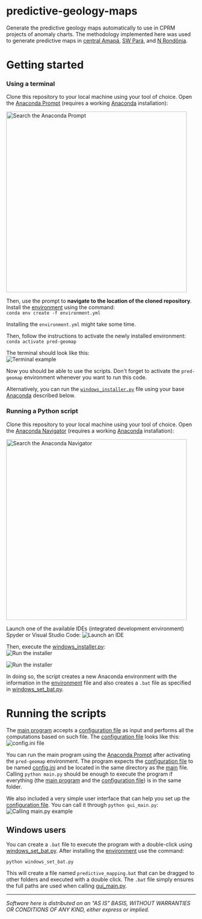 # predictive-geology-maps
Generate the predictive geology maps automatically to use in CPRM projects of anomaly charts. The methodology implemented here was used to generate predictive maps in [central Amapá](https://rigeo.cprm.gov.br/handle/doc/22542), [SW Pará](https://rigeo.cprm.gov.br/handle/doc/22541), and [N Rondônia](https://rigeo.cprm.gov.br/handle/doc/22531).


# Getting started
### Using a terminal
Clone this repository to your local machine using your tool of choice. Open the [Anaconda Prompt](https://docs.anaconda.com/anaconda/user-guide/getting-started/) (requires a working [Anaconda](https://www.anaconda.com/) installation):

<img width="480" alt="Search the Anaconda Prompt" src="./resources/search_anaconda_prompt.PNG">
  
Then, use the prompt to **navigate to the location of the cloned repository**. Install the [environment](environment.yml) using the command:  
`conda env create -f environment.yml`

Installing the `environment.yml` might take some time. 

Then, follow the instructions to activate the newly installed environment:  
`conda activate pred-geomap`

The terminal should look like this:  
![Terminal example](./resources/prompt_env.PNG)

Now you should be able to use the scripts. Don't forget to activate the `pred-geomap` environment whenever you want to run this code.  

Alternatively, you can run the [`windows_installer.py`](windows_installer.py) file using your base [Anaconda](https://www.anaconda.com/) described below. 

### Running a Python script
Clone this repository to your local machine using your tool of choice. Open the [Anaconda Navigator](https://docs.anaconda.com/anaconda/user-guide/getting-started/) (requires a working [Anaconda](https://www.anaconda.com/) installation):

<img width="480" alt="Search the Anaconda Navigator" src="./resources/search_anaconda_navigator.PNG">

Launch one of the available IDEs (integrated development environment) Spyder or Visual Studio Code: 
![Launch an IDE](./resources/anaconda_navigator_welcome_page.PNG)

Then, execute the  [windows_installer.py](windows_installer.py):  
![Run the installer](./resources/spyder_run.PNG)

![Run the installer](./resources/vsc_run.PNG)

In doing so, the script creates a new Anaconda environment with the information in the [environment](environment.yml) file and also creates a `.bat` file as specified in [windows_set_bat.py](windows_set_bat.py).

# Running the scripts
The [main program](main.py) accepts a [configuration file](config.ini) as input and performs all the computations based on such file. The [configuration file](config.ini) looks like this:  
![config.ini file](./resources/config_example.PNG)

You can run the main program using the [Anaconda Prompt](https://docs.anaconda.com/anaconda/user-guide/getting-started/) after activating the `pred-geomap` environment. The program expects the [configuration file](config.ini) to be named [config.ini](config.ini) and be located in the same directory as the [main](main.py) file. Calling `python main.py` should be enough to execute the program if everything (the [main program](main.py) and the [configuration file](config.ini)) is in the same folder.  

We also included a very simple user interface that can help you set up the [configuration file](config.ini). You can call it through `python gui_main.py`:  
![Calling main.py example](./resources/calling_gui.PNG)

## Windows users
You can create a `.bat` file to execute the program with a double-click using [windows_set_bat.py](windows_set_bat.py). After installing the [environment](environment.yml) use the command:  

`python windows_set_bat.py`  

This will create a file named `predictive_mapping.bat` that can be dragged to other folders and executed with a double click. The `.bat` file simply ensures the full paths are used when calling [gui_main.py](gui_main.py). 

*******************************************************************************************************************  

*Software here is distributed on an "AS IS" BASIS, WITHOUT WARRANTIES OR CONDITIONS OF ANY KIND, either express or implied.*

